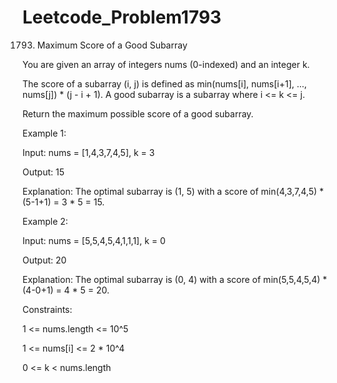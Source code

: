 # Leetcode_Problem1793




1793. Maximum Score of a Good Subarray



You are given an array of integers nums (0-indexed) and an integer k.




The score of a subarray (i, j) is defined as min(nums[i], nums[i+1], ..., nums[j]) * (j - i + 1). A good subarray is a subarray where i <= k <= j.




Return the maximum possible score of a good subarray.

 

Example 1:



Input: nums = [1,4,3,7,4,5], k = 3




Output: 15




Explanation: The optimal subarray is (1, 5) with a score of min(4,3,7,4,5) * (5-1+1) = 3 * 5 = 15. 




Example 2:





Input: nums = [5,5,4,5,4,1,1,1], k = 0




Output: 20




Explanation: The optimal subarray is (0, 4) with a score of min(5,5,4,5,4) * (4-0+1) = 4 * 5 = 20.
 





Constraints:





1 <= nums.length <= 10^5





1 <= nums[i] <= 2 * 10^4






0 <= k < nums.length
